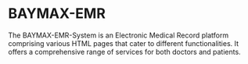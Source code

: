 # BAYMAX-EMR
 The BAYMAX-EMR-System is an Electronic Medical Record platform comprising various HTML pages that cater to different functionalities. It offers a comprehensive range of services for both doctors and patients. 
